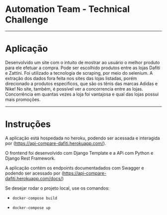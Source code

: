 # Automation Team - Technical Challenge

---

# Aplicação

Desenvolvido um site com o intuito de mostrar ao usuário o melhor produto para ele efetuar a compra. 
Pode ser escolhido produtos entre as lojas Dafiti e Zattini. Foi utilizado a tecnologia de scraping,
por meio do selenium. A extração dos dados fora feita nos sites das lojas listadas, porém direcionado
a produtos especificos, que são os tênis das marcas Adidas e Nike! No site, também, é possível ver a concorrencia entre as lojas.
Concorrência em quantas vezes a loja foi vantajosa e qual das lojas possui mais promoções.

---

# Instruções

A aplicação está hospedada no heroku, podendo ser acessada e interagida por (https://api-compare-dafiti.herokuapp.com/).

O frontend foi desenvolvido com Django Template e a APi com Python e Django Rest Framework.

A aplicação contém os endpoints documentadados com Swagger e podendo ser acessado por (https://api-compare-dafiti.herokuapp.com/docs/)

Se desejar rodar o projeto local, use os comandos:

- `docker-compose build`

- `docker-compose up`

